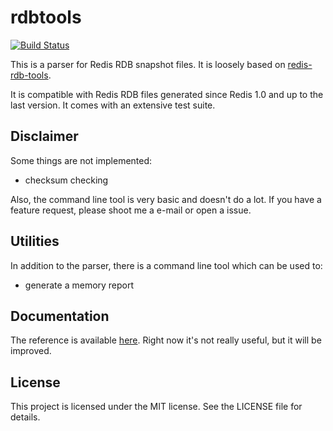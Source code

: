 rdbtools
========

[![Build Status](https://travis-ci.org/vrischmann/rdbtools.svg?branch=master)](https://travis-ci.org/vrischmann/rdbtools)

This is a parser for Redis RDB snapshot files. It is loosely based on [redis-rdb-tools](https://github.com/sripathikrishnan/redis-rdb-tools).

It is compatible with Redis RDB files generated since Redis 1.0 and up to the last version.
It comes with an extensive test suite.

Disclaimer
----------

Some things are not implemented:

  * checksum checking

Also, the command line tool is very basic and doesn't do a lot. If you have a feature request, please shoot me a e-mail or open a issue.

Utilities
---------

In addition to the parser, there is a command line tool which can be used to:

  * generate a memory report

Documentation
-------------

The reference is available [here](http://godoc.org/github.com/vrischmann/rdbtools]). Right now it's not really useful, but it will be improved.

License
-------

This project is licensed under the MIT license. See the LICENSE file for details.
